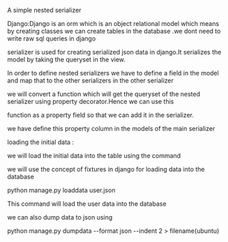 A simple nested serializer

Django:Django is an orm which is an object relational model which means by creating classes we can create tables in the database .we dont need to write raw sql queries in django

serializer is used for creating serialized json data in django.It serializes the model by taking the queryset in the view.

In order to define nested serializers we have to define a field in the model and map that to the other serializers in the other serializer 

we will convert a function which will get the queryset of the nested serializer using property decorator.Hence we can use this 

function as a property field so that we can add it in the serializer.


we have define this property column in the models of the main serializer





loading the initial data :

we will load the initial data into the table using the command

we will use the concept of fixtures in django for loading data into the database



python manage.py loaddata user.json

This command will load the user data into the database 

we can also dump data to json using


python manage.py dumpdata --format json --indent 2 > filename(ubuntu)




